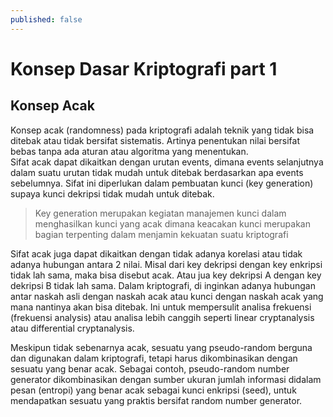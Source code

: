 ```yaml
---
published: false
---
```

# Konsep Dasar Kriptografi part 1
## Konsep Acak

  Konsep acak (randomness) pada kriptografi adalah teknik yang tidak bisa ditebak atau tidak bersifat sistematis. Artinya penentukan nilai bersifat bebas tanpa ada aturan atau algoritma yang menentukan.  
  Sifat acak dapat dikaitkan dengan urutan events, dimana events selanjutnya dalam suatu urutan tidak mudah untuk ditebak  berdasarkan apa events sebelumnya. Sifat ini diperlukan dalam pembuatan kunci (key generation) supaya kunci dekripsi tidak mudah untuk ditebak.  
  
>Key generation merupakan kegiatan manajemen kunci dalam menghasilkan kunci yang acak dimana keacakan kunci merupakan bagian terpenting dalam menjamin kekuatan suatu kriptografi
  
  Sifat acak juga dapat dikaitkan dengan tidak adanya korelasi atau tidak adanya hubungan antara 2 nilai. Misal dari key dekripsi dengan key enkripsi tidak lah sama, maka bisa disebut acak. Atau jua key dekripsi A dengan key dekripsi B tidak lah sama. Dalam kriptografi, di inginkan adanya hubungan antar naskah asli dengan naskah acak atau kunci dengan naskah acak yang mana nantinya akan bisa ditebak. Ini untuk mempersulit analisa frekuensi (frekuensi analysis) atau analisa lebih canggih seperti linear cryptanalysis atau differential cryptanalysis.  
  
  
  Meskipun tidak sebenarnya acak, sesuatu yang pseudo-random berguna dan digunakan dalam kriptografi, tetapi harus dikombinasikan dengan sesuatu yang benar acak. Sebagai contoh, pseudo-random number generator dikombinasikan dengan sumber ukuran jumlah informasi didalam pesan (entropi) yang benar acak sebagai kunci enkripsi (seed), untuk mendapatkan sesuatu yang praktis bersifat random number generator.  